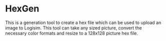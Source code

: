 # HexGen
This is a generation tool to create a hex file which can be used to upload an image to Logisim.
This tool can take any sized picture, convert the necessary color formats and resize to a 128x128 picture hex file.
